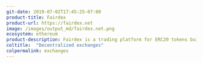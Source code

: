 ```yaml
---
git-date: 2019-07-02T17:45:25-07:00
product-title: Fairdex
product-url: https://fairdex.net
image: /images/output_md/fairdex.net.png
ecosystem: ethereum
product-description: Fairdex is a trading platform for ERC20 tokens built on the DutchX decentralized trading protocol.
coltitle:  "Decentralized exchanges"
colpermalink: exchanges
---
```

